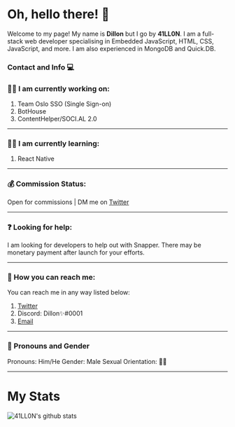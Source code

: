 # Oh, hello there! 👋

Welcome to my page!
My name is **Dillon** but I go by **41LL0N**. I am a full-stack web developer specialising in Embedded JavaScript, HTML, CSS, JavaScript, and more.
I am also experienced in MongoDB and Quick.DB.

### Contact and Info 💻

### 👨‍💻 I am currently working on:
1. Team Oslo SSO (Single Sign-on)
2. BotHouse
3. ContentHelper/SOCI.AL 2.0

---
### 👩‍🏫 I am currently learning:
1. React Native

---
### 💰 Commission Status:
Open for commissions | DM me on [Twitter](https://twitter.com/espressosquad)

---
### ❓ Looking for help:
I am looking for developers to help out with Snapper. There may be monetary payment after launch for your efforts.

---
### 📧 How you can reach me:
You can reach me in any way listed below:
1. [Twitter](https://twitter.com/espressosquad)
2. Discord: Dillon✨#0001
3. [Email](mailto:dillonveit1@gmail.com)

---
### 👦 Pronouns and Gender
Pronouns: Him/He
Gender: Male
Sexual Orientation: 🏳‍🌈

---
# My Stats

![41LL0N's github stats](https://github-readme-stats.vercel.app/api?username=41LL0N&show_icons=true&theme=radical)
